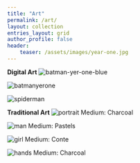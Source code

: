 ```yaml
---
title: "Art"
permalink: /art/
layout: collection
entries_layout: grid
author_profile: false
header:
    teaser: /assets/images/year-one.jpg
---
```


**Digital Art**
![batman-yer-one-blue](/assets/images/year-one-blue.jpg)

![batmanyerone](/assets/images/year-one.jpg)

![spiderman](/assets/images/spider.jpg)


**Traditional Art**
![portrait](/assets/images/portrait.jpg)
Medium: Charcoal

![man](/assets/images/man_pastel.jpg)
Medium: Pastels

![girl](/assets/images/girl_conte.jpg)
Medium: Conte

![hands](/assets/images/hands.jpg)
Medium: Charcoal




